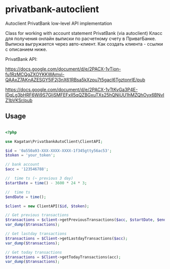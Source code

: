 # privatbank-autoclient
Autoclient PrivatBank low-level API implementation

Class for working with account statement PrivatBank (via autoclient)
Класс для получения онлайн выписки по расчетному счету в ПриватБанке. Выписка выгружается через авто-клиент. Как создать клиента - ссылки с описанием ниже.


PrivatBank API:

https://docs.google.com/document/d/e/2PACX-1vTion-fu1RzMCQgZXOYKKWAmvi-QAAxZ7AKnAZESGY5lF2j3nX61RBsa5kXzpu7t5gacl6TgztonrIE/pub

https://docs.google.com/document/d/e/2PACX-1vTtKvGa3P4E-lDqLg3bHRF6Wi9S7GIjSMFEFxII5qQZBGxuTXs25hQNiUU1hMZQhOyx6BNvIZ1bVKSr/pub
 
 
## Usage

```php

<?php 

use Kagatan\PrivatbankAutoClient\ClientAPI;

$id = '0a550a93-XXX-XXXX-XXXX-1f345gtty56ac53';
$token = 'your_token';

// bank account
$acc = '123546788'; 

//  time ts (~ previous 3 day)
$startDate = time() - 3600 * 24 * 3;

//  time ts
$endDate = time();

$client = new ClientAPI($id, $token);

// Get previous transactions
$transactions = $client->getPreviousTransactions($acc, $startDate, $endDate);
var_dump($transactions);

// Get lastday transactions
$transactions = $Client->getLastdayTransactions($acc); 
var_dump($transactions);

// Get today transactions
$transactions = $Client->getTodayTransactions(acc);
var_dump($transactions);
```

